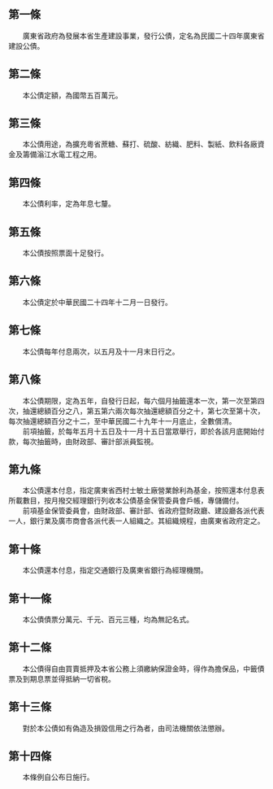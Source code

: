 第一條 
-------
　　廣東省政府為發展本省生產建設事業，發行公債，定名為民國二十四年廣東省建設公債。  


第二條 
-------
　　本公債定額，為國幣五百萬元。  


第三條 
-------
　　本公債用途，為擴充粵省蔗糖、蘇打、硫酸、紡織、肥料、製紙、飲料各廠資金及籌備滃江水電工程之用。  


第四條 
-------
　　本公債利率，定為年息七釐。  


第五條 
-------
　　本公債按照票面十足發行。  


第六條 
-------
　　本公債定於中華民國二十四年十二月一日發行。  


第七條 
-------
　　本公債每年付息兩次，以五月及十一月末日行之。  


第八條 
-------
　　本公債期限，定為五年，自發行日起，每六個月抽籤還本一次，第一次至第四次，抽還總額百分之八，第五第六兩次每次抽還總額百分之十，第七次至第十次，每次抽還總額百分之十二，至中華民國二十九年十一月底止，全數償清。　  
　　前項抽籤，於每年五月十五日及十一月十五日當眾舉行，即於各該月底開始付款，每次抽籤時，由財政部、審計部派員監視。  


第九條 
-------
　　本公債還本付息，指定廣東省西村士敏土廠營業餘利為基金，按照還本付息表所載數目，按月撥交經理銀行列收本公債基金保管委員會戶帳，專儲備付。  
　　前項基金保管委員會，由財政部、審計部、省政府暨財政廳、建設廳各派代表一人，銀行業及廣市商會各派代表一人組織之。其組織規程，由廣東省政府定之。  


第十條 
-------
　　本公債還本付息，指定交通銀行及廣東省銀行為經理機關。  


第十一條 
---------
　　本公債債票分萬元、千元、百元三種，均為無記名式。  


第十二條 
---------
　　本公債得自由買賣抵押及本省公務上須繳納保證金時，得作為擔保品，中籤債票及到期息票並得抵納一切省稅。  


第十三條 
---------
　　對於本公債如有偽造及損毀信用之行為者，由司法機關依法懲辦。  


第十四條 
---------
　　本條例自公布日施行。